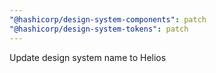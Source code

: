 ```yaml
---
"@hashicorp/design-system-components": patch
"@hashicorp/design-system-tokens": patch
---
```


Update design system name to Helios
